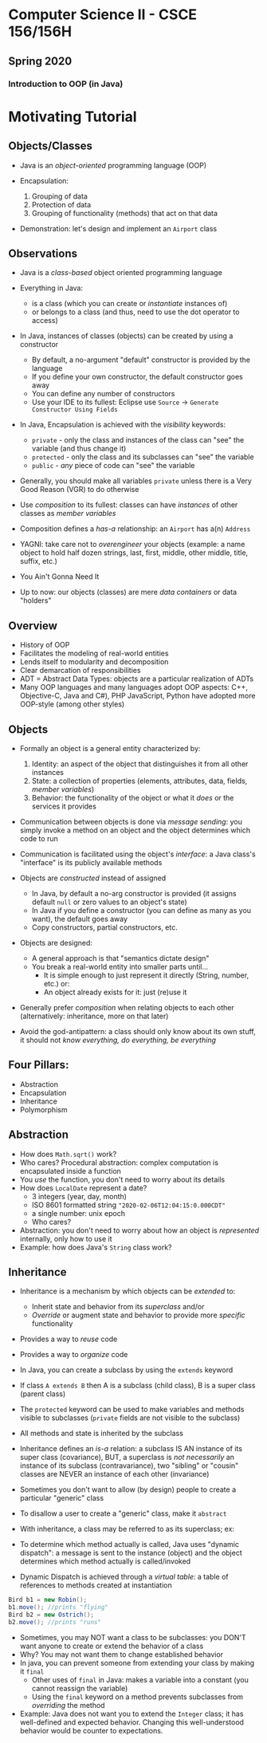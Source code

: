 # Computer Science II - CSCE 156/156H
## Spring 2020
### Introduction to OOP (in Java)

# Motivating Tutorial

## Objects/Classes

* Java is an *object-oriented* programming language (OOP)
* Encapsulation:
  1. Grouping of data
  2. Protection of data
  3. Grouping of functionality (methods) that act on that data

* Demonstration: let's design and implement an `Airport` class

## Observations

* Java is a *class-based* object oriented programming language
* Everything in Java:
  * is a class (which you can create or *instantiate* instances of)
  * or belongs to a class (and thus, need to use the dot operator to access)
* In Java, instances of classes (objects) can be created by using a constructor
  * By default, a no-argument "default" constructor is provided by the language
  * If you define your own constructor, the default constructor goes away
  * You can define any number of constructors
  * Use your IDE to its fullest: Eclipse use `Source` -> `Generate Constructor Using Fields`
* In Java, Encapsulation is achieved with the *visibility* keywords:
  * `private` - only the class and instances of the class can "see" the variable (and thus change it)
  * `protected` - only the class and its subclasses can "see" the variable
  * `public` - *any* piece of code can "see" the variable
* Generally, you should make all variables `private` unless there is a Very Good Reason (VGR) to do otherwise
* Use *composition* to its fullest: classes can have *instances* of other classes as *member variables* 
* Composition defines a *has-a* relationship: an `Airport` has a(n) `Address`
* YAGNI: take care not to *overengineer* your objects (example: a name object to hold half dozen strings, last, first, middle, other middle, title, suffix, etc.)  
* You Ain't Gonna Need It

* Up to now: our objects (classes) are mere *data containers* or data "holders"

## Overview

* History of OOP
* Facilitates the modeling of real-world entities
* Lends itself to modularity and decomposition
* Clear demarcation of responsibilities 
* ADT = Abstract Data Types: objects are a particular realization of ADTs
* Many OOP languages and many languages adopt OOP aspects: C++, Objective-C, Java and C#), PHP JavaScript, Python have adopted more OOP-style (among other styles)

## Objects

* Formally an object is a general entity characterized by:
  1. Identity: an aspect of the object that distinguishes it from all other instances
  2. State: a collection of properties (elements, attributes, data, fields, *member variables*)
  3. Behavior: the functionality of the object or what it *does* or the services it provides
  
* Communication between objects is done via *message sending*: you simply invoke a method on an object and the object determines which code to run
* Communication is facilitated using the object's *interface*: a Java class's "interface" is its publicly available methods
* Objects are *constructed* instead of assigned
  * In Java, by default a no-arg constructor is provided (it assigns default `null` or zero values to an object's state)
  * In Java if you define a constructor (you can define as many as you want), the default goes away
  * Copy constructors, partial constructors, etc.
* Objects are designed: 
  * A general approach is that "semantics dictate design"
  * You break a real-world entity into smaller parts until...
    * It is simple enough to just represent it directly (String, number, etc.) or:
    * An object already exists for it: just (re)use it
* Generally prefer *composition* when relating objects to each other (alternatively: inheritance, more on that later)
* Avoid the god-antipattern: a class should only know about its own stuff, it should not *know everything, do everything, be everything* 

## Four Pillars:

* Abstraction
* Encapsulation
* Inheritance
* Polymorphism

## Abstraction

* How does `Math.sqrt()` work?
* Who cares?  Procedural abstraction: complex computation is encapsulated inside a function
* You *use* the function, you don't need to worry about its details
* How does `LocalDate` represent a date?
  * 3 integers (year, day, month)
  * ISO 8601 formatted string `"2020-02-06T12:04:15:0.000CDT"`
  * a single number: unix epoch
  * Who cares?
* Abstraction: you don't need to worry about how an object is *represented* internally,
only how to use it
* Example: how does Java's `String` class work?

## Inheritance

* Inheritance is a mechanism by which objects can be *extended* to:
  * Inherit state and behavior from its *superclass* and/or
  * *Override* or augment state and behavior to provide more *specific* functionality
* Provides a way to *reuse* code
* Provides a way to *organize* code

* In Java, you can create a subclass by using the `extends` keyword
* If class `A extends B` then A is a subclass (child class), B is a super class (parent class)
* The `protected` keyword can be used to make variables and methods visible to subclasses (`private` fields are not visible to the subclass)
* All methods and state is inherited by the subclass
* Inheritance defines an *is-a* relation: a subclass IS AN instance of its super class (covariance), BUT, a superclass is *not necessarily* an instance of its subclass (contravariance), two "sibling" or "cousin" classes are NEVER an instance of each other (invariance)

* Sometimes you don't want to allow (by design) people to create a particular "generic" class 
* To disallow a user to create a "generic" class, make it `abstract`

* With inheritance, a class may be referred to as its superclass; ex: 
* To determine which method actually is called, Java uses "dynamic dispatch": a message is sent to the instance (object) and the object determines which method actually is called/invoked
* Dynamic Dispatch is achieved through a *virtual table*: a table of references to methods created at instantiation 

```java
Bird b1 = new Robin();
b1.move(); //prints "flying"
Bird b2 = new Ostrich();
b2.move(); //prints "runs"
```

* Sometimes, you may NOT want a class to be subclasses: you DON'T want anyone to create or extend the behavior of a class
* Why?  You may not want them to change established behavior
* In java, you can prevent someone from extending your class by making it `final`
  * Other uses of `final` in Java: makes a variable into a constant (you cannot reassign the variable)
  * Using the `final` keyword on a method prevents subclasses from *overriding* the method
* Example: Java does not want you to extend the `Integer` class; it has well-defined and expected behavior.  Changing this well-understood behavior would be counter to expectations.








